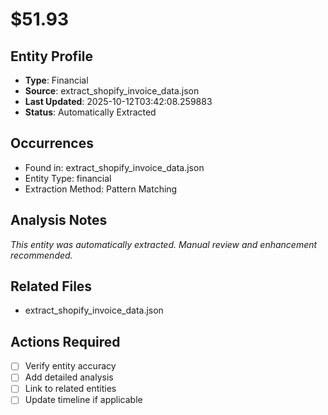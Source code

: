 # $51.93

## Entity Profile
- **Type**: Financial
- **Source**: extract_shopify_invoice_data.json
- **Last Updated**: 2025-10-12T03:42:08.259883
- **Status**: Automatically Extracted

## Occurrences
- Found in: extract_shopify_invoice_data.json
- Entity Type: financial
- Extraction Method: Pattern Matching

## Analysis Notes
*This entity was automatically extracted. Manual review and enhancement recommended.*

## Related Files
- extract_shopify_invoice_data.json

## Actions Required
- [ ] Verify entity accuracy
- [ ] Add detailed analysis
- [ ] Link to related entities
- [ ] Update timeline if applicable
